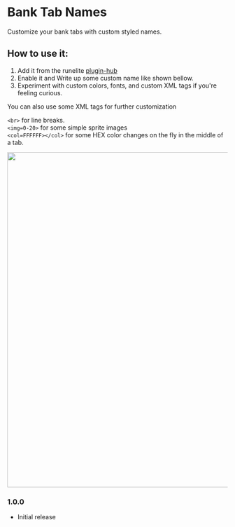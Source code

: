 # Bank Tab Names
Customize your bank tabs with custom styled names.

## How to use it:
1. Add it from the runelite [plugin-hub](https://github.com/runelite/runelite/wiki/Information-about-the-Plugin-Hub)
2. Enable it and Write up some custom name like shown bellow.
3. Experiment with custom colors, fonts, and custom XML tags if you're feeling curious.

You can also use some XML tags for further customization

`<br>` for line breaks.  
`<img=0-20>` for some simple sprite images  
`<col=FFFFFF></col>` for some HEX color changes on the fly in the middle of a tab.

<img src="https://user-images.githubusercontent.com/17040097/85232804-fb10b600-b3cf-11ea-92eb-f774e07e67c9.png" width="765"><br/>

### 1.0.0
- Initial release
